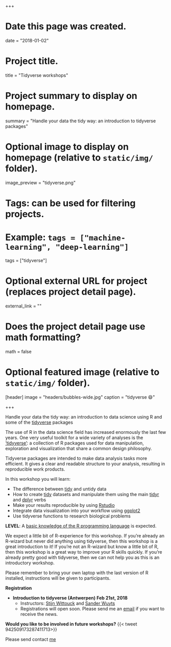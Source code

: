 +++
# Date this page was created.
date = "2018-01-02"

# Project title.
title = "Tidyverse workshops"

# Project summary to display on homepage.
summary = "Handle your data the tidy way: an introduction to tidyverse packages"

# Optional image to display on homepage (relative to `static/img/` folder).
image_preview = "tidyverse.png"

# Tags: can be used for filtering projects.
# Example: `tags = ["machine-learning", "deep-learning"]`
tags = ["tidyverse"]

# Optional external URL for project (replaces project detail page).
external_link = ""

# Does the project detail page use math formatting?
math = false

# Optional featured image (relative to `static/img/` folder).
[header]
image = "headers/bubbles-wide.jpg"
caption = "tidyverse :smile:"

+++

Handle your data the tidy way: an introduction to data science using R and some of the [tidyverse](https://www.tidyverse.org/) packages

The use of R in the data science field has increased enormously the last few years. One very useful toolkit for a wide variety of analyses is the [‘tidyverse’](https://www.tidyverse.org/): a collection of R packages used for data manipulation, exploration and visualization that share a common design philosophy. 

Tidyverse packages are intended to make data analysis tasks more efficient. It gives a clear and readable structure to your analysis, resulting in reproducible work products.

In this workshop you will learn:

  - The difference between [tidy](http://tidyr.tidyverse.org/articles/tidy-data.html) and untidy data
  - How to create [tidy](http://tidyr.tidyverse.org/articles/tidy-data.html#sec:tidying) datasets and manipulate them using the main [tidyr](http://tidyr.tidyverse.org/index.html) and [dplyr](http://dplyr.tidyverse.org/index.html) verbs
  - Make your results reproducible by using [Rstudio](https://www.rstudio.com/)
  - Integrate data visualization into your workflow using [ggplot2](http://ggplot2.tidyverse.org/)
  - Use tidyverse functions to research biological problems


**LEVEL**: A [basic knowledge of the R programming language](https://www.datacamp.com/courses/free-introduction-to-r) is expected.

We expect a little bit of R-experience for this workshop. If you’re already an R-wizard but never did anything using tidyverse, then this workshop is a great introduction to it! If you’re not an R-wizard but know a little bit of R, then this workshop is a great way to improve your R skills quickly.
If you’re already pretty good with tidyverse, then we can not help you as this is an introductory workshop.

Please remember to bring your own laptop with the last version of R installed, instructions will be given to participants.

**Registration**

  - **Introduction to tidyverse (Antwerpen) Feb 21st, 2018**
    - Instructors: [Stijn Wittouck](https://github.com/SWittouck) and [Sander Wuyts](https://github.com/swuyts)
    - Registrations will open soon. Please send me an [email](../../#contact) if you want to receive the news. 
    
**Would you like to be involved in future workshops?**
{{< tweet 942509173287411713>}}

Please send contact [me](../../#contact) 
